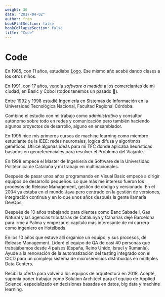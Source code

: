 ```yaml
---
weight: 30
date: "2017-04-02"
author: fran
bookFlatSection: false
bookCollapseSection: false
title: "Code"
---
```


# Code

En 1985, con 11 años, estudiaba [Logo](https://es.wikipedia.org/wiki/Logo_(lenguaje_de_programaci%C3%B3n)). Ese mismo
año acabé dando clases a los otros niños.

En 1991, con 17 años, vendía _software a medida_ a los comerciantes de mi ciudad, en Basic y Cobol (todos tenemos un
pasado 🤪).

Entre 1992 y 1998 estudié Ingeniería en Sistemas de Información en la Universidad Tecnológica Nacional, Facultad
Regional Córdoba.

Combine el estudio con mi trabajo como _administrativo_ y consultor autónomo sobre todo en redes y comunicación pero
también haciendo algunos proyectos de desarrollo, alguno en ensamblador.

En 1995 hice mis primeros cursos de machine learning como miembro estudiante de la IEEE: redes neuronales, logíca difusa
y algorítmos genéticos. Utilicé algunas ideas para mi TFC donde aplicaba heurísticas basados en georeferenciales para
resolver el Problema del Viajante.

En 1998 empecé el Master de Ingeniería de Software de la Universidad Politécnica de Cataluña y mi trabajo en
multinacionales.

Después de pasar unos años programando en Visual Basic empecé a dirigir equipos de desarrollo pequeños. Lo que más me
intereso fueron los procesos de Release Management, gestión de código y versionado.
En el 2004 ya estaba en el mundo Java pero centrado en la gestión de versiones, integración continua y en lo que unos
años después la gente llamaría DevOps.

Después de 10 años trabajando para clientes como Banc Sabadell, Gas Natural y las agencias tributarias de Catalunya y
Canarias dejé Barcelona para irme a Palma y empezar el capítulo más interesante de mi carrera como ingeniero en
Hotelbeds.

En los 10 años que estuve allí organice un equipo, y sus procesos, de Release Management. Lideré el equipo de QA
de casi 40 personas que trabajábamos desde 4 paises (España, Reino Unido, Israel y Rumanía).
Ayude a la renovación de la automatización del testing integrado con el CICD para un complejo sistema de microservicios
distribuidos en múltiples Data Centers.

Recibí la oferta para volver a los equipos de arquitectura en 2018. Acepté, suponía poder trabajar como Solution
Architect para el equipo de Applied Science, especializado en decisiones basadas en datos, big data y machine learning.



